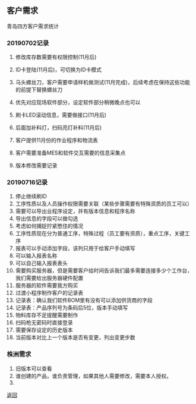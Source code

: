 ## 客户需求

青岛四方客户需求统计

### 20190702记录

1.  修改库存数需要有权限控制(11月后)

2.  ID卡登陆(11月后)，可切换为ID卡模式

3.  马头螺丝刀，客户需要申请样机做测试(11月完成)，后续考虑在保持这些功能的前提下替换螺丝刀

4.  优先对应现场软件部分，设定软件部分稍微晚点也可以

5.  刷卡LED滚动信息，需要做接口(11月后)

6.  后面加补料灯，扫码亮灯补料(11月后)

7.  客户提供11月份的作业程序和物流表

8.  客户需要准备MES和软件交互需要的信息采集点

9.  版本修改需要记录

### 20190716记录

1.  停止继续刷ID
2.  工序性质以及人员操作权限需要关联（某些步骤需要有特殊资质的员工可以）
3.  需要可以导出业程序设定，并有版本信息和程序名称
4.  导出信息的字段可以做勾选
5.  考虑如何捕捉拧紧憋住的情况
6.  工序性质现在分为普通工序，特殊过程（员工要有资质），重点工序，关键工序
7.  报表可以手动添加字段，该列只用于给客户手动填写
8.  可以输入报表名称
9.  可以自己输入报表表头
10. 需要购买服务器，但是需要客户给时间告诉我们最多需要连接多少个工作台，我们需要给出服务器硬件配置
11. 服务器的软件需要我方购买
12. 过渡小程序制作客户的记录表
13. 记录表：确认我们软件BOM里有没有可以添加供货商的字段
14. 记录表：产品序列号为条码后5位，版本手动填写
15. 物料库存不足提醒需要制作
16. 扫码枪无密码时直接登录
17. 需要保存设定的历史版本
18. 当前版本对比上一个版本是否有变更，列出变更步数

### 株洲需求
1.  旧版本可以查看
2.  谁创建的产品，谁负责管理，如果其他人需要修改，需要本人授权。
3.  


[返回](https://18918323894.github.io/SAK)

